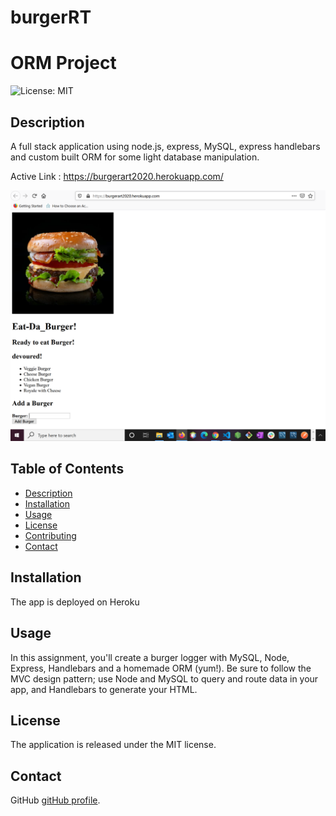 # burgerRT
# ORM Project
![License: MIT](https://img.shields.io/badge/License-MIT-yellow.svg)
## Description
  
A full stack application using node.js, express, MySQL, express handlebars and custom built ORM for some light database manipulation.

Active Link :  https://burgerart2020.herokuapp.com/


![GitHub Logo](/media/Burger1.PNG)

  
## Table of Contents
  
* [Description](#description)
* [Installation](#installation)
* [Usage](#usage)
* [License](#license)
* [Contributing](#contributing)
* [Contact](#contact)
  
## Installation
  
The app is deployed on Heroku 
    
  
## Usage
  
In this assignment, you'll create a burger logger with MySQL, Node, Express, Handlebars and a homemade ORM (yum!). Be sure to follow the MVC design pattern; use Node and MySQL to query and route data in your app, and Handlebars to generate your HTML.
  
## License
  
The application is released under the MIT license.
  

  
  
## Contact
  
GitHub [gitHub profile](https://github.com/Arati15).
  

